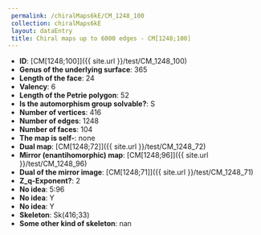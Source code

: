 ```yaml
--- 
 permalink: /chiralMaps6kE/CM_1248_100 
 collection: chiralMaps6kE
 layout: dataEntry
 title: Chiral maps up to 6000 edges - CM[1248;100]
---
```


- **ID**: [CM[1248;100]]({{ site.url }}/test/CM_1248_100)
- **Genus of the underlying surface**: 365
- **Length of the face**: 24
- **Valency**: 6
- **Length of the Petrie polygon**: 52
- **Is the automorphism group solvable?**: S
- **Number of vertices**: 416
- **Number of edges**: 1248
- **Number of faces**: 104
- **The map is self-**: none
- **Dual map**: [CM[1248;72]]({{ site.url }}/test/CM_1248_72)
- **Mirror (enantihomorphic) map**: [CM[1248;96]]({{ site.url }}/test/CM_1248_96)
- **Dual of the mirror image**: [CM[1248;71]]({{ site.url }}/test/CM_1248_71)
- **Z_q-Exponent?**: 2
- **No idea**:  5:96
- **No idea**: Y
- **No idea**: Y
- **Skeleton**: Sk(416;33)
- **Some other kind of skeleton**: nan
